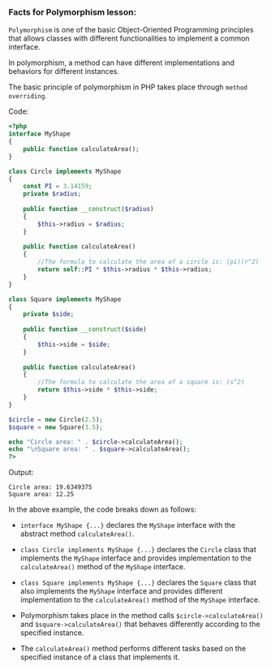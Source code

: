### Facts for Polymorphism lesson:

`Polymorphism` is one of the basic Object-Oriented Programming principles that allows classes with different functionalities to implement a common interface. 

In polymorphism, a method can have different implementations and behaviors for different instances.

The basic principle of polymorphism in PHP takes place through `method overriding`.

Code:

```php
<?php
interface MyShape
{
    public function calculateArea();
}

class Circle implements MyShape
{
    const PI = 3.14159;
    private $radius;
	
    public function __construct($radius)
    {
        $this->radius = $radius;
    }
	
    public function calculateArea()
    {
        //The formula to calculate the area of a circle is: (pi)(r^2)
        return self::PI * $this->radius * $this->radius;
    }
}

class Square implements MyShape
{
    private $side;
	
    public function __construct($side)
    {
        $this->side = $side;
    }
	
    public function calculateArea()
    {
        //The formula to calculate the area of a square is: (s^2)
        return $this->side * $this->side;
    }
}

$circle = new Circle(2.5);
$square = new Square(3.5);

echo "Circle area: " . $circle->calculateArea();
echo "\nSquare area: " . $square->calculateArea();
?>
```

Output:
```
Circle area: 19.6349375 
Square area: 12.25
```

In the above example, the code breaks down as follows:

 - `interface MyShape {...}` declares the `MyShape` interface with the abstract method `calculateArea()`.

 - `class Circle implements MyShape {...}` declares the `Circle` class that implements the `MyShape` interface and provides implementation to the `calculateArea()` method of the `MyShape` interface.

 - `class Square implements MyShape {...}` declares the `Square` class that also implements the `MyShape` interface and provides different implementation to the `calculateArea()` method of the `MyShape` interface.

 - Polymorphism takes place in the method calls `$circle->calculateArea()` and `$square->calculateArea()` that behaves differently according to the specified instance.

 - The `calculateArea()` method performs different tasks based on the specified instance of a class that implements it.
